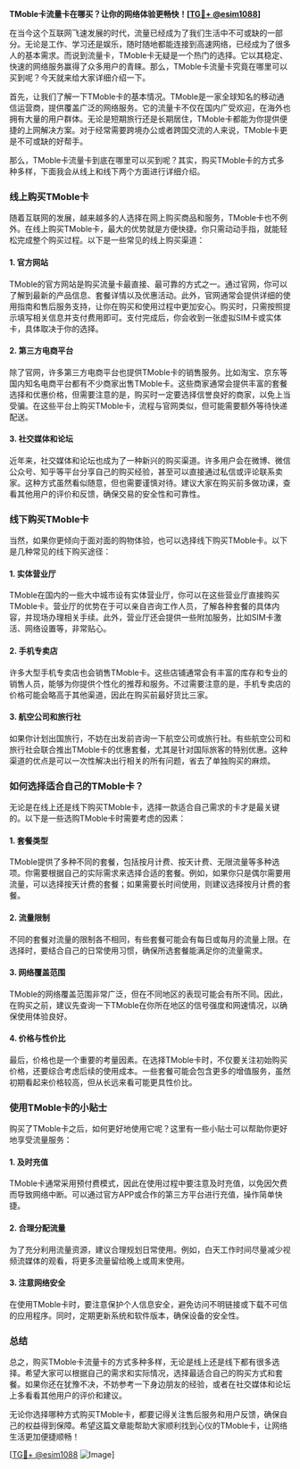 **TMoble卡流量卡在哪买？让你的网络体验更畅快！[[TG💪+ @esim1088](https://t.me/s/esim1088)]**

在当今这个互联网飞速发展的时代，流量已经成为了我们生活中不可或缺的一部分。无论是工作、学习还是娱乐，随时随地都能连接到高速网络，已经成为了很多人的基本需求。而说到流量卡，TMoble卡无疑是一个热门的选择。它以其稳定、快速的网络服务赢得了众多用户的青睐。那么，TMoble卡流量卡究竟在哪里可以买到呢？今天就来给大家详细介绍一下。

首先，让我们了解一下TMoble卡的基本情况。TMoble是一家全球知名的移动通信运营商，提供覆盖广泛的网络服务。它的流量卡不仅在国内广受欢迎，在海外也拥有大量的用户群体。无论是短期旅行还是长期居住，TMoble卡都能为你提供便捷的上网解决方案。对于经常需要跨境办公或者跨国交流的人来说，TMoble卡更是不可或缺的好帮手。

那么，TMoble卡流量卡到底在哪里可以买到呢？其实，购买TMoble卡的方式多种多样，下面我会从线上和线下两个方面进行详细介绍。

### 线上购买TMoble卡

随着互联网的发展，越来越多的人选择在网上购买商品和服务，TMoble卡也不例外。在线上购买TMoble卡，最大的优势就是方便快捷。你只需动动手指，就能轻松完成整个购买过程。以下是一些常见的线上购买渠道：

#### 1. 官方网站

TMoble的官方网站是购买流量卡最直接、最可靠的方式之一。通过官网，你可以了解到最新的产品信息、套餐详情以及优惠活动。此外，官网通常会提供详细的使用指南和售后服务支持，让你在购买和使用过程中更加安心。购买时，只需按照提示填写相关信息并支付费用即可。支付完成后，你会收到一张虚拟SIM卡或实体卡，具体取决于你的选择。

#### 2. 第三方电商平台

除了官网，许多第三方电商平台也提供TMoble卡的销售服务。比如淘宝、京东等国内知名电商平台都有不少商家出售TMoble卡。这些商家通常会提供丰富的套餐选择和优惠价格，但需要注意的是，购买时一定要选择信誉良好的商家，以免上当受骗。在这些平台上购买TMoble卡，流程与官网类似，但可能需要额外等待快递配送。

#### 3. 社交媒体和论坛

近年来，社交媒体和论坛也成为了一种新兴的购买渠道。许多用户会在微博、微信公众号、知乎等平台分享自己的购买经验，甚至可以直接通过私信或评论联系卖家。这种方式虽然看似随意，但也需要谨慎对待。建议大家在购买前多做功课，查看其他用户的评价和反馈，确保交易的安全性和可靠性。

### 线下购买TMoble卡

当然，如果你更倾向于面对面的购物体验，也可以选择线下购买TMoble卡。以下是几种常见的线下购买途径：

#### 1. 实体营业厅

TMoble在国内的一些大中城市设有实体营业厅，你可以在这些营业厅直接购买TMoble卡。营业厅的优势在于可以亲自咨询工作人员，了解各种套餐的具体内容，并现场办理相关手续。此外，营业厅还会提供一些附加服务，比如SIM卡激活、网络设置等，非常贴心。

#### 2. 手机专卖店

许多大型手机专卖店也会销售TMoble卡。这些店铺通常会有丰富的库存和专业的销售人员，能够为你提供个性化的推荐和服务。不过需要注意的是，手机专卖店的价格可能会略高于其他渠道，因此在购买前最好货比三家。

#### 3. 航空公司和旅行社

如果你计划出国旅行，不妨在出发前咨询一下航空公司或旅行社。有些航空公司和旅行社会联合推出TMoble卡的优惠套餐，尤其是针对国际旅客的特别优惠。这种渠道的优点是可以一次性解决出行相关的所有问题，省去了单独购买的麻烦。

### 如何选择适合自己的TMoble卡？

无论是在线上还是线下购买TMoble卡，选择一款适合自己需求的卡才是最关键的。以下是一些选购TMoble卡时需要考虑的因素：

#### 1. 套餐类型

TMoble提供了多种不同的套餐，包括按月计费、按天计费、无限流量等多种选项。你需要根据自己的实际需求来选择合适的套餐。例如，如果你只是偶尔需要用流量，可以选择按天计费的套餐；如果需要长时间使用，则建议选择按月计费的套餐。

#### 2. 流量限制

不同的套餐对流量的限制各不相同，有些套餐可能会有每日或每月的流量上限。在选择时，要结合自己的日常使用习惯，确保所选套餐能满足你的流量需求。

#### 3. 网络覆盖范围

TMoble的网络覆盖范围非常广泛，但在不同地区的表现可能会有所不同。因此，在购买之前，建议先查询一下TMoble在你所在地区的信号强度和网速情况，以确保使用体验良好。

#### 4. 价格与性价比

最后，价格也是一个重要的考量因素。在选择TMoble卡时，不仅要关注初始购买价格，还要综合考虑后续的使用成本。一些套餐可能会包含更多的增值服务，虽然初期看起来价格较高，但从长远来看可能更具性价比。

### 使用TMoble卡的小贴士

购买了TMoble卡之后，如何更好地使用它呢？这里有一些小贴士可以帮助你更好地享受流量服务：

#### 1. 及时充值

TMoble卡通常采用预付费模式，因此在使用过程中要注意及时充值，以免因欠费而导致网络中断。可以通过官方APP或合作的第三方平台进行充值，操作简单快捷。

#### 2. 合理分配流量

为了充分利用流量资源，建议合理规划日常使用。例如，白天工作时间尽量减少视频流媒体的观看，将更多流量留给晚上或周末使用。

#### 3. 注意网络安全

在使用TMoble卡时，要注意保护个人信息安全，避免访问不明链接或下载不可信的应用程序。同时，定期更新系统和软件版本，确保设备的安全性。

### 总结

总之，购买TMoble卡流量卡的方式多种多样，无论是线上还是线下都有很多选择。希望大家可以根据自己的需求和实际情况，选择最适合自己的购买方式和套餐。如果你还在犹豫不决，不妨参考一下身边朋友的经验，或者在社交媒体和论坛上多看看其他用户的评价和建议。

无论你选择哪种方式购买TMoble卡，都要记得关注售后服务和用户反馈，确保自己的权益得到保障。希望这篇文章能帮助大家顺利找到心仪的TMoble卡，让网络生活更加便捷顺畅！

[[TG💪+ @esim1088](https://t.me/s/esim1088) ![Image](https://i.postimg.cc/4NQfJmqS/Snipaste-2025-05-13-00-14-12.png)]